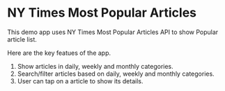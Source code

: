# NY Times Most Popular Articles
This demo app uses NY Times Most Popular Articles API to show Popular article list.

Here are the key featues of the app.
1. Show articles in daily, weekly and monthly categories.
2. Search/filter articles based on daily, weekly and monthly categories.
3. User can tap on a article to show its details.
